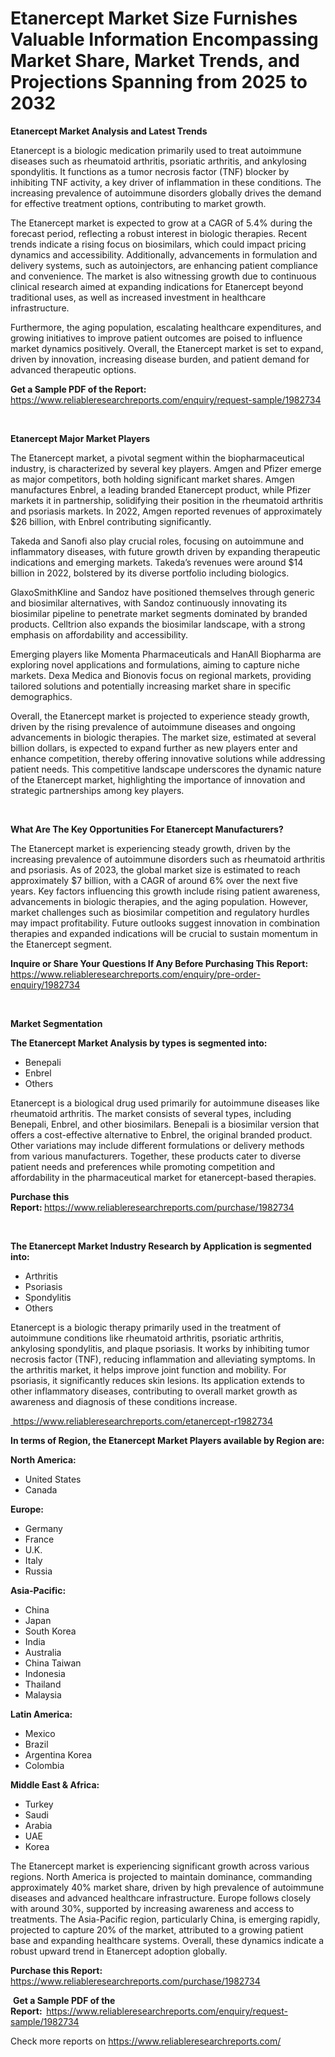 <p><h1>Etanercept Market Size Furnishes Valuable Information Encompassing Market Share, Market Trends, and Projections Spanning from 2025 to 2032</h1></p><p><strong>Etanercept Market Analysis and Latest Trends</strong></p>
<p><p>Etanercept is a biologic medication primarily used to treat autoimmune diseases such as rheumatoid arthritis, psoriatic arthritis, and ankylosing spondylitis. It functions as a tumor necrosis factor (TNF) blocker by inhibiting TNF activity, a key driver of inflammation in these conditions. The increasing prevalence of autoimmune disorders globally drives the demand for effective treatment options, contributing to market growth.</p><p>The Etanercept market is expected to grow at a CAGR of 5.4% during the forecast period, reflecting a robust interest in biologic therapies. Recent trends indicate a rising focus on biosimilars, which could impact pricing dynamics and accessibility. Additionally, advancements in formulation and delivery systems, such as autoinjectors, are enhancing patient compliance and convenience. The market is also witnessing growth due to continuous clinical research aimed at expanding indications for Etanercept beyond traditional uses, as well as increased investment in healthcare infrastructure.</p><p>Furthermore, the aging population, escalating healthcare expenditures, and growing initiatives to improve patient outcomes are poised to influence market dynamics positively. Overall, the Etanercept market is set to expand, driven by innovation, increasing disease burden, and patient demand for advanced therapeutic options.</p></p>
<p><strong>Get a Sample PDF of the Report:&nbsp;</strong> <a href="https://www.reliableresearchreports.com/enquiry/request-sample/1982734?utm_campaign=2203&utm_medium=2&utm_source=Github&utm_content=ia&utm_term=08032025&utm_id=etanercept">https://www.reliableresearchreports.com/enquiry/request-sample/1982734</a></p>
<p>&nbsp;</p>
<p><strong>Etanercept Major Market Players</strong></p>
<p><p>The Etanercept market, a pivotal segment within the biopharmaceutical industry, is characterized by several key players. Amgen and Pfizer emerge as major competitors, both holding significant market shares. Amgen manufactures Enbrel, a leading branded Etanercept product, while Pfizer markets it in partnership, solidifying their position in the rheumatoid arthritis and psoriasis markets. In 2022, Amgen reported revenues of approximately $26 billion, with Enbrel contributing significantly.</p><p>Takeda and Sanofi also play crucial roles, focusing on autoimmune and inflammatory diseases, with future growth driven by expanding therapeutic indications and emerging markets. Takeda’s revenues were around $14 billion in 2022, bolstered by its diverse portfolio including biologics.</p><p>GlaxoSmithKline and Sandoz have positioned themselves through generic and biosimilar alternatives, with Sandoz continuously innovating its biosimilar pipeline to penetrate market segments dominated by branded products. Celltrion also expands the biosimilar landscape, with a strong emphasis on affordability and accessibility.</p><p>Emerging players like Momenta Pharmaceuticals and HanAll Biopharma are exploring novel applications and formulations, aiming to capture niche markets. Dexa Medica and Bionovis focus on regional markets, providing tailored solutions and potentially increasing market share in specific demographics.</p><p>Overall, the Etanercept market is projected to experience steady growth, driven by the rising prevalence of autoimmune diseases and ongoing advancements in biologic therapies. The market size, estimated at several billion dollars, is expected to expand further as new players enter and enhance competition, thereby offering innovative solutions while addressing patient needs. This competitive landscape underscores the dynamic nature of the Etanercept market, highlighting the importance of innovation and strategic partnerships among key players.</p></p>
<p>&nbsp;</p>
<p><strong>What Are The Key Opportunities For Etanercept Manufacturers?</strong></p>
<p><p>The Etanercept market is experiencing steady growth, driven by the increasing prevalence of autoimmune disorders such as rheumatoid arthritis and psoriasis. As of 2023, the global market size is estimated to reach approximately $7 billion, with a CAGR of around 6% over the next five years. Key factors influencing this growth include rising patient awareness, advancements in biologic therapies, and the aging population. However, market challenges such as biosimilar competition and regulatory hurdles may impact profitability. Future outlooks suggest innovation in combination therapies and expanded indications will be crucial to sustain momentum in the Etanercept segment.</p></p>
<p><strong>Inquire or Share Your Questions If Any Before Purchasing This Report:</strong> <a href="https://www.reliableresearchreports.com/enquiry/pre-order-enquiry/1982734?utm_campaign=2203&utm_medium=2&utm_source=Github&utm_content=ia&utm_term=08032025&utm_id=etanercept">https://www.reliableresearchreports.com/enquiry/pre-order-enquiry/1982734</a></p>
<p>&nbsp;</p>
<p><strong>Market Segmentation</strong></p>
<p><strong>The Etanercept Market Analysis by types is segmented into:</strong></p>
<p><ul><li>Benepali</li><li>Enbrel</li><li>Others</li></ul></p>
<p><p>Etanercept is a biological drug used primarily for autoimmune diseases like rheumatoid arthritis. The market consists of several types, including Benepali, Enbrel, and other biosimilars. Benepali is a biosimilar version that offers a cost-effective alternative to Enbrel, the original branded product. Other variations may include different formulations or delivery methods from various manufacturers. Together, these products cater to diverse patient needs and preferences while promoting competition and affordability in the pharmaceutical market for etanercept-based therapies.</p></p>
<p><strong>Purchase this Report:&nbsp;</strong><a href="https://www.reliableresearchreports.com/purchase/1982734?utm_campaign=2203&utm_medium=2&utm_source=Github&utm_content=ia&utm_term=08032025&utm_id=etanercept">https://www.reliableresearchreports.com/purchase/1982734</a></p>
<p>&nbsp;</p>
<p><strong>The Etanercept Market Industry Research by Application is segmented into:</strong></p>
<p><ul><li>Arthritis</li><li>Psoriasis</li><li>Spondylitis</li><li>Others</li></ul></p>
<p><p>Etanercept is a biologic therapy primarily used in the treatment of autoimmune conditions like rheumatoid arthritis, psoriatic arthritis, ankylosing spondylitis, and plaque psoriasis. It works by inhibiting tumor necrosis factor (TNF), reducing inflammation and alleviating symptoms. In the arthritis market, it helps improve joint function and mobility. For psoriasis, it significantly reduces skin lesions. Its application extends to other inflammatory diseases, contributing to overall market growth as awareness and diagnosis of these conditions increase.</p></p>
<p><a href="https://www.reliableresearchreports.com/etanercept-r1982734?utm_campaign=2203&utm_medium=2&utm_source=Github&utm_content=ia&utm_term=08032025&utm_id=etanercept">&nbsp;https://www.reliableresearchreports.com/etanercept-r1982734</a></p>
<p><strong>In terms of Region, the Etanercept Market Players available by Region are:</strong></p>
<p>
    <p> <strong> North America: </strong>
        <ul>
            <li>United States</li>
            <li>Canada</li>
        </ul>
        </p> 
    <p> <strong> Europe: </strong>
        <ul>
            <li>Germany</li>
            <li>France</li>
            <li>U.K.</li>
            <li>Italy</li>
            <li>Russia</li>
        </ul>
        </p> 
    <p> <strong> Asia-Pacific: </strong>
        <ul>
            <li>China</li>
            <li>Japan</li>
            <li>South Korea</li>
            <li>India</li>
            <li>Australia</li>
            <li>China Taiwan</li>
            <li>Indonesia</li>
            <li>Thailand</li>
            <li>Malaysia</li>
        </ul>
        </p> 
    <p> <strong> Latin America: </strong>
        <ul>
            <li>Mexico</li>
            <li>Brazil</li>
            <li>Argentina Korea</li>
            <li>Colombia</li>
        </ul>
        </p> 
    <p> <strong> Middle East & Africa: </strong>
        <ul>
            <li>Turkey</li>
            <li>Saudi</li>
            <li>Arabia</li>
            <li>UAE</li>
            <li>Korea</li>
        </ul>
    </p>
    </p>
<p><p>The Etanercept market is experiencing significant growth across various regions. North America is projected to maintain dominance, commanding approximately 40% market share, driven by high prevalence of autoimmune diseases and advanced healthcare infrastructure. Europe follows closely with around 30%, supported by increasing awareness and access to treatments. The Asia-Pacific region, particularly China, is emerging rapidly, projected to capture 20% of the market, attributed to a growing patient base and expanding healthcare systems. Overall, these dynamics indicate a robust upward trend in Etanercept adoption globally.</p></p>
<p><strong>Purchase this Report: </strong><a href="https://www.reliableresearchreports.com/purchase/1982734?utm_campaign=2203&utm_medium=2&utm_source=Github&utm_content=ia&utm_term=08032025&utm_id=etanercept">https://www.reliableresearchreports.com/purchase/1982734</a></p>
<p>&nbsp;<strong>Get a Sample PDF of the Report:&nbsp;&nbsp;</strong><a href="https://www.reliableresearchreports.com/enquiry/request-sample/1982734?utm_campaign=2203&utm_medium=2&utm_source=Github&utm_content=ia&utm_term=08032025&utm_id=etanercept">https://www.reliableresearchreports.com/enquiry/request-sample/1982734</a></p>
<p><strong></strong></p>
<p>Check more reports on <a href="https://www.reliableresearchreports.com/?utm_campaign=2203&utm_medium=2&utm_source=Github&utm_content=ia&utm_term=08032025&utm_id=etanercept">https://www.reliableresearchreports.com/</a></p>